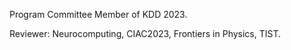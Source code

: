 Program Committee Member of KDD 2023.

Reviewer: Neurocomputing, CIAC2023, Frontiers in Physics, TIST.
